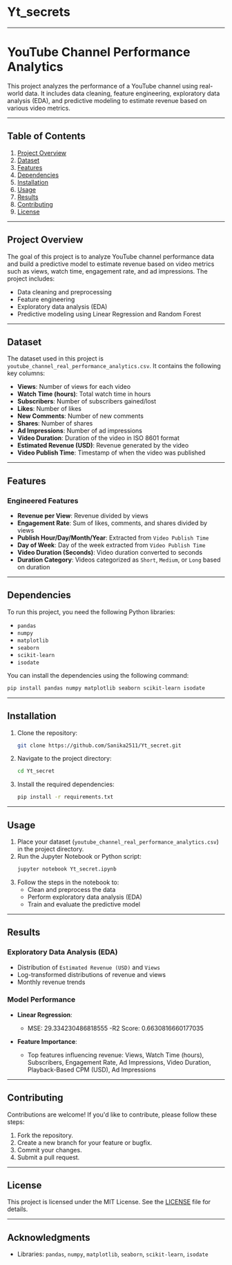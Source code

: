 # Yt_secrets
---

# YouTube Channel Performance Analytics

This project analyzes the performance of a YouTube channel using real-world data. It includes data cleaning, feature engineering, exploratory data analysis (EDA), and predictive modeling to estimate revenue based on various video metrics.

---

## **Table of Contents**
1. [Project Overview](#project-overview)
2. [Dataset](#dataset)
3. [Features](#features)
4. [Dependencies](#dependencies)
5. [Installation](#installation)
6. [Usage](#usage)
7. [Results](#results)
8. [Contributing](#contributing)
9. [License](#license)

---

## **Project Overview**
The goal of this project is to analyze YouTube channel performance data and build a predictive model to estimate revenue based on video metrics such as views, watch time, engagement rate, and ad impressions. The project includes:
- Data cleaning and preprocessing
- Feature engineering
- Exploratory data analysis (EDA)
- Predictive modeling using Linear Regression and Random Forest

---

## **Dataset**
The dataset used in this project is `youtube_channel_real_performance_analytics.csv`. It contains the following key columns:
- **Views**: Number of views for each video
- **Watch Time (hours)**: Total watch time in hours
- **Subscribers**: Number of subscribers gained/lost
- **Likes**: Number of likes
- **New Comments**: Number of new comments
- **Shares**: Number of shares
- **Ad Impressions**: Number of ad impressions
- **Video Duration**: Duration of the video in ISO 8601 format
- **Estimated Revenue (USD)**: Revenue generated by the video
- **Video Publish Time**: Timestamp of when the video was published

---

## **Features**
### **Engineered Features**
- **Revenue per View**: Revenue divided by views
- **Engagement Rate**: Sum of likes, comments, and shares divided by views
- **Publish Hour/Day/Month/Year**: Extracted from `Video Publish Time`
- **Day of Week**: Day of the week extracted from `Video Publish Time`
- **Video Duration (Seconds)**: Video duration converted to seconds
- **Duration Category**: Videos categorized as `Short`, `Medium`, or `Long` based on duration

---

## **Dependencies**
To run this project, you need the following Python libraries:
- `pandas`
- `numpy`
- `matplotlib`
- `seaborn`
- `scikit-learn`
- `isodate`

You can install the dependencies using the following command:
```bash
pip install pandas numpy matplotlib seaborn scikit-learn isodate
```

---

## **Installation**
1. Clone the repository:
   ```bash
   git clone https://github.com/Sanika2511/Yt_secret.git
   ```
2. Navigate to the project directory:
   ```bash
   cd Yt_secret
   ```
3. Install the required dependencies:
   ```bash
   pip install -r requirements.txt
   ```

---

## **Usage**
1. Place your dataset (`youtube_channel_real_performance_analytics.csv`) in the project directory.
2. Run the Jupyter Notebook or Python script:
   ```bash
   jupyter notebook Yt_secret.ipynb
   ```
3. Follow the steps in the notebook to:
   - Clean and preprocess the data
   - Perform exploratory data analysis (EDA)
   - Train and evaluate the predictive model

---

## **Results**
### **Exploratory Data Analysis (EDA)**
- Distribution of `Estimated Revenue (USD)` and `Views`
- Log-transformed distributions of revenue and views
- Monthly revenue trends

### **Model Performance**
- **Linear Regression**:
  - MSE: 29.334230486818555
  -R2 Score: 0.6630816660177035

- **Feature Importance**:
  - Top features influencing revenue: Views, Watch Time (hours), Subscribers, Engagement Rate, Ad Impressions, Video Duration, Playback-Based CPM (USD), Ad Impressions

---

## **Contributing**
Contributions are welcome! If you'd like to contribute, please follow these steps:
1. Fork the repository.
2. Create a new branch for your feature or bugfix.
3. Commit your changes.
4. Submit a pull request.

---

## **License**
This project is licensed under the MIT License. See the [LICENSE](LICENSE) file for details.

---

## **Acknowledgments**

- Libraries: `pandas`, `numpy`, `matplotlib`, `seaborn`, `scikit-learn`, `isodate`


